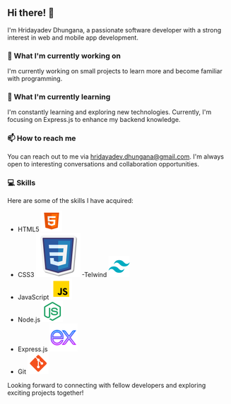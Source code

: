 ## Hi there! 👋

I'm Hridayadev Dhungana, a passionate software developer with a strong interest in web and mobile app development. 

### 🔭 What I'm currently working on

I'm currently working on small projects to learn more and become familiar with programming.

### 🌱 What I'm currently learning

I'm constantly learning and exploring new technologies. Currently, I'm focusing on Express.js to enhance my backend knowledge.


### 📫 How to reach me

You can reach out to me via hridayadev.dhungana@gmail.com. I'm always open to interesting conversations and collaboration opportunities.


### 💻 Skills

Here are some of the skills I have acquired:

- HTML5 ![HTML5](html.png)
- CSS3  ![CSS3](css.png)
-Telwind ![TelwindCSS](telwind.png)
- JavaScript ![JavaScript](js.png)
- Node.js ![Node.js](node.png)
- Express.js ![Express.js](express.png)
- Git ![Git](git.png)


Looking forward to connecting with fellow developers and exploring exciting projects together!

